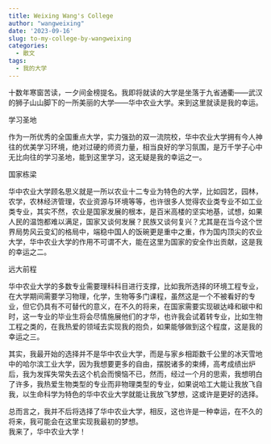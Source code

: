 ```yaml
---
title: Weixing Wang's College
author: "wangweixing"
date: '2023-09-16'
slug: to-my-college-by-wangweixing
categories:
  - 散文
tags:
  - 我的大学
---
```



十数年寒窗苦读，一夕间金榜提名。我即将就读的大学是坐落于九省通衢——武汉的狮子山山脚下的一所美丽的大学——华中农业大学。来到这里就读是我的幸运。

学习圣地

作为一所优秀的全国重点大学，实力强劲的双一流院校，华中农业大学拥有今人神往的优美学习环境，绝对过硬的师资力量，相当良好的学习氛围，是万千学子心中无比向往的学习圣地，能到这里学习，这无疑是我的幸运之一。 

国家栋梁

华中农业大学顾名思义就是一所以农业十二专业为特色的大学，比如园艺，园林，农学，农林经济管理，农业资源与环境等等，也许很多人觉得农业类专业不如工业类专业，其实不然，农业是国家发展的根本，是百米高楼的坚实地基，试想，如果人民的温饱都难以满足，国家又谈何发展？民族又谈何复兴？尤其是在当今这个世界局势风云变幻的格局中，端稳中国人的饭碗更是重中之重，作为国内顶尖的农业大学，华中农业大学的作用不可谓不大，能在这里为国家的安全作出贡献，这是我的幸运之二。 

远大前程

华中农业大学的多数专业需要理科科目进行支撑，比如我所选择的环境工程专业，在大学期间需要学习物理，化学，生物等多门课程，虽然这是一个不被看好的专业，但它仍具有不可替代的意义，在不久的将来，在国家需要实现碳达峰和碳中和时，这一专业的毕业生将会尽情施展他们的才华，也许我会试着转专业，比如生物工程之类的，在我热爱的领域去实现我的抱负，如果能够做到这个程度，这是我的幸运之三。

其实，我最开始的选择并不是华中农业大学，而是与家乡相距数千公里的冰天雪地中的哈尔滨工业大学，因为我想要更多的自由，摆脱诸多的束缚，高考成绩出炉后，我为发挥失常失去这个机会而懊恼不已，然而，经过一个月的思索，我想明白了许多，我热爱生物类型的专业而非物理类型的专业，如果说哈工大能让我放飞自我，以生命科学为特色的华中农业大学就能让我放飞梦想，这或许是更好的选择。

总而言之，我并不后将选择了华中农业大学，相反，这也许是一种幸运，在不久的将来，我可能会在这里实现我最初的梦想。   
我来了，华中农业大学！